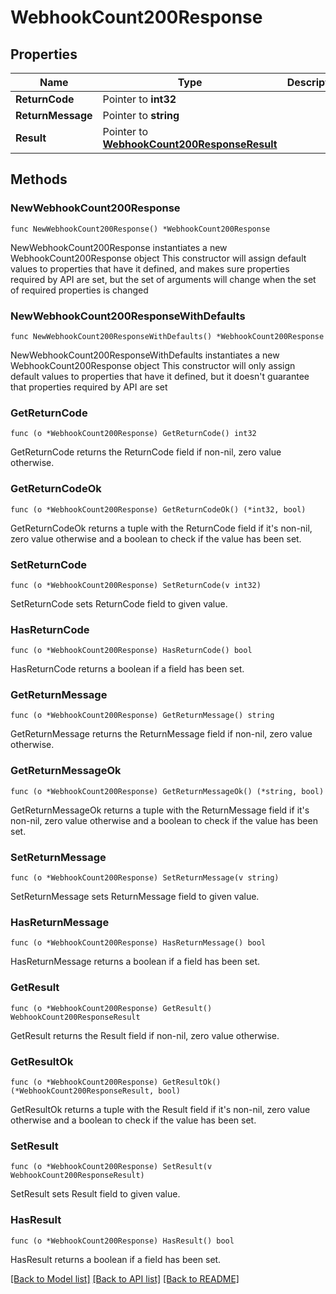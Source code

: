 # WebhookCount200Response

## Properties

Name | Type | Description | Notes
------------ | ------------- | ------------- | -------------
**ReturnCode** | Pointer to **int32** |  | [optional] 
**ReturnMessage** | Pointer to **string** |  | [optional] 
**Result** | Pointer to [**WebhookCount200ResponseResult**](WebhookCount200ResponseResult.md) |  | [optional] 

## Methods

### NewWebhookCount200Response

`func NewWebhookCount200Response() *WebhookCount200Response`

NewWebhookCount200Response instantiates a new WebhookCount200Response object
This constructor will assign default values to properties that have it defined,
and makes sure properties required by API are set, but the set of arguments
will change when the set of required properties is changed

### NewWebhookCount200ResponseWithDefaults

`func NewWebhookCount200ResponseWithDefaults() *WebhookCount200Response`

NewWebhookCount200ResponseWithDefaults instantiates a new WebhookCount200Response object
This constructor will only assign default values to properties that have it defined,
but it doesn't guarantee that properties required by API are set

### GetReturnCode

`func (o *WebhookCount200Response) GetReturnCode() int32`

GetReturnCode returns the ReturnCode field if non-nil, zero value otherwise.

### GetReturnCodeOk

`func (o *WebhookCount200Response) GetReturnCodeOk() (*int32, bool)`

GetReturnCodeOk returns a tuple with the ReturnCode field if it's non-nil, zero value otherwise
and a boolean to check if the value has been set.

### SetReturnCode

`func (o *WebhookCount200Response) SetReturnCode(v int32)`

SetReturnCode sets ReturnCode field to given value.

### HasReturnCode

`func (o *WebhookCount200Response) HasReturnCode() bool`

HasReturnCode returns a boolean if a field has been set.

### GetReturnMessage

`func (o *WebhookCount200Response) GetReturnMessage() string`

GetReturnMessage returns the ReturnMessage field if non-nil, zero value otherwise.

### GetReturnMessageOk

`func (o *WebhookCount200Response) GetReturnMessageOk() (*string, bool)`

GetReturnMessageOk returns a tuple with the ReturnMessage field if it's non-nil, zero value otherwise
and a boolean to check if the value has been set.

### SetReturnMessage

`func (o *WebhookCount200Response) SetReturnMessage(v string)`

SetReturnMessage sets ReturnMessage field to given value.

### HasReturnMessage

`func (o *WebhookCount200Response) HasReturnMessage() bool`

HasReturnMessage returns a boolean if a field has been set.

### GetResult

`func (o *WebhookCount200Response) GetResult() WebhookCount200ResponseResult`

GetResult returns the Result field if non-nil, zero value otherwise.

### GetResultOk

`func (o *WebhookCount200Response) GetResultOk() (*WebhookCount200ResponseResult, bool)`

GetResultOk returns a tuple with the Result field if it's non-nil, zero value otherwise
and a boolean to check if the value has been set.

### SetResult

`func (o *WebhookCount200Response) SetResult(v WebhookCount200ResponseResult)`

SetResult sets Result field to given value.

### HasResult

`func (o *WebhookCount200Response) HasResult() bool`

HasResult returns a boolean if a field has been set.


[[Back to Model list]](../README.md#documentation-for-models) [[Back to API list]](../README.md#documentation-for-api-endpoints) [[Back to README]](../README.md)


